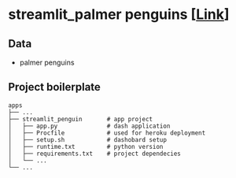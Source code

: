 # streamlit_palmer penguins [[Link](https://dashboard-penguin.herokuapp.com/)]
## Data
- palmer penguins

## Project boilerplate

    apps
    ├── ...
    ├── streamlit_penguin       # app project
    │   ├── app.py              # dash application
    │   ├── Procfile            # used for heroku deployment 
    │   ├── setup.sh            # dashobard setup
    │   ├── runtime.txt         # python version
    │   ├── requirements.txt    # project dependecies
    │   └── ...                 
    └── ...
